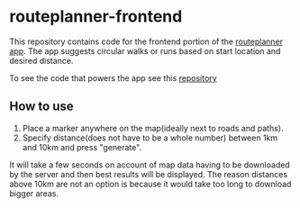 # routeplanner-frontend
This repository contains code for the frontend portion of the [routeplanner app](https://yurachistic1.github.io/routeplanner-frontend/). 
The app suggests circular walks or runs based on start location and desired distance. 

To see the code that powers the app see this [repository](https://github.com/yurachistic1/routeplanner-backend)

## How to use
1. Place a marker anywhere on the map(ideally next to roads and paths). 
2. Specify distance(does not have to be a whole number) between 1km and 10km and press "generate".

It will take a few seconds on account of map data having to be downloaded by the server and then best results will be displayed. The reason distances above 10km are 
not an option is because it would take too long to download bigger areas. 
